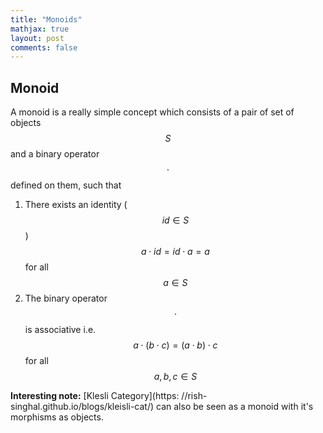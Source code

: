 ```yaml
---
title: "Monoids"
mathjax: true
layout: post
comments: false
---
```


## Monoid

A monoid is a really simple concept which consists of a pair of set of objects
$$S$$ and a binary operator $$\cdot$$ defined on them, such that

1. There exists an identity ($$id \in S$$) $$a \cdot id = id \cdot a = a$$ for all $$a \in S$$
2. The binary operator $$\cdot$$ is associative i.e. $$a \cdot (b \cdot c) = (a
   \cdot b) \cdot c$$ for all $$a, b, c \in S$$

**Interesting note:** [Klesli Category](https:
//rish-singhal.github.io/blogs/kleisli-cat/) can also be seen as a monoid with
it's morphisms as objects.



